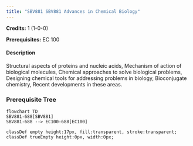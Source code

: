 ```yaml
---
title: "SBV881 SBV881 Advances in Chemical Biology"
---
```

**Credits:** 1 (1-0-0)

**Prerequisites:** EC 100

#### Description
Structural aspects of proteins and nucleic acids, Mechanism of action of biological molecules, Chemical approaches to solve biological problems, Designing chemical tools for addressing problems in biology, Bioconjugate chemistry, Recent developments in these areas.

### Prerequisite Tree

```mermaid
flowchart TD
SBV881-688[SBV881]
SBV881-688 --> EC100-688[EC100]

classDef empty height:17px, fill:transparent, stroke:transparent;
classDef trueEmpty height:0px, width:0px;
```